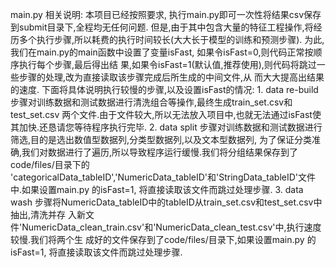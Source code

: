 main.py 相关说明:
    本项目已经按照要求, 执行main.py即可一次性将结果csv保存到submit目录下,全程均无任何问题.
    但是,由于其中包含大量的特征工程操作,将经历多个执行步骤,所以耗费的执行时间较长(大大长于模型的训练和预测步骤).
    为此,我们在main.py的main函数中设置了变量isFast, 如果令isFast=0,则代码正常按顺序执行每个步骤,最后得出结
    果,如果令isFast=1(默认值,推荐使用),则代码将跳过一些步骤的处理,改为直接读取该步骤完成后所生成的中间文件,从
    而大大提高出结果的速度.
    下面将具体说明执行较慢的步骤,以及设置isFast的情况:
        1. data re-build 步骤对训练数据和测试数据进行清洗组合等操作,最终生成train_set.csv和test_set.csv
        两个文件.由于文件较大,所以无法放入项目中,也就无法通过isFast使其加快.还恳请您等待程序执行完毕.
        2. data split 步骤对训练数据和测试数据进行筛选,目的是选出数值型数据列,分类型数据列,以及文本型数据列,
        为了保证分类准确,我们对数据进行了遍历,所以导致程序运行缓慢.我们将分组结果保存到了code/files/目录下的
        'categoricalData_tableID','NumericData_tableID'和'StringData_tableID'文件中.如果设置main.py
        的isFast=1, 将直接读取该文件而跳过处理步骤.
        3. data wash 步骤将NumericData_tableID中的tableID从train_set.csv和test_set.csv中抽出,清洗并存
        入新文件'NumericData_clean_train.csv'和'NumericData_clean_test.csv'中,执行速度较慢.我们将两个生
        成好的文件保存到了code/files/目录下,如果设置main.py
        的isFast=1, 将直接读取该文件而跳过处理步骤.